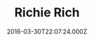 ---
title: "Richie Rich"
year: 1994
date: 2016-03-30T22:07:24.000Z
permalink: /almanac/movies/2016-03-30-richie-rich/index.html
link: https://letterboxd.com/rknightuk/film/rihie-rih/
rating: 3
tmdbid: 11011
---